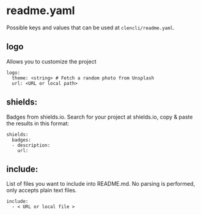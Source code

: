 # readme.yaml
Possible keys and values that can be used at `clencli/readme.yaml`.


## logo
Allows you to customize the project
```
logo:
  theme: <string> # Fetch a random photo from Unsplash
  url: <URL or local path>
```

## shields:
Badges from shields.io. Search for your project at shields.io, copy & paste the results in this format:
```
shields:
  badges:
  - description:
    url:
```

## include:
List of files you want to include into README.md. No parsing is performed, only accepts plain text files.
```
include:
  - < URL or local file >
```